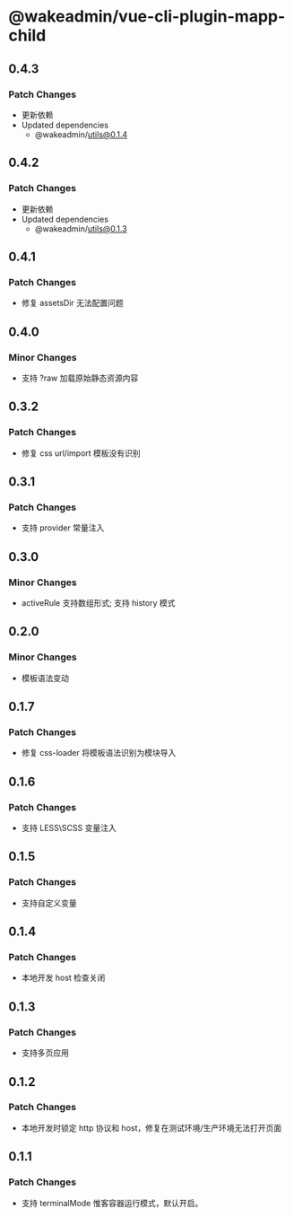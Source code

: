 # @wakeadmin/vue-cli-plugin-mapp-child

## 0.4.3

### Patch Changes

- 更新依赖
- Updated dependencies
  - @wakeadmin/utils@0.1.4

## 0.4.2

### Patch Changes

- 更新依赖
- Updated dependencies
  - @wakeadmin/utils@0.1.3

## 0.4.1

### Patch Changes

- 修复 assetsDir 无法配置问题

## 0.4.0

### Minor Changes

- 支持 ?raw 加载原始静态资源内容

## 0.3.2

### Patch Changes

- 修复 css url/import 模板没有识别

## 0.3.1

### Patch Changes

- 支持 provider 常量注入

## 0.3.0

### Minor Changes

- activeRule 支持数组形式; 支持 history 模式

## 0.2.0

### Minor Changes

- 模板语法变动

## 0.1.7

### Patch Changes

- 修复 css-loader 将模板语法识别为模块导入

## 0.1.6

### Patch Changes

- 支持 LESS\SCSS 变量注入

## 0.1.5

### Patch Changes

- 支持自定义变量

## 0.1.4

### Patch Changes

- 本地开发 host 检查关闭

## 0.1.3

### Patch Changes

- 支持多页应用

## 0.1.2

### Patch Changes

- 本地开发时锁定 http 协议和 host，修复在测试环境/生产环境无法打开页面

## 0.1.1

### Patch Changes

- 支持 terminalMode 惟客容器运行模式，默认开启。
